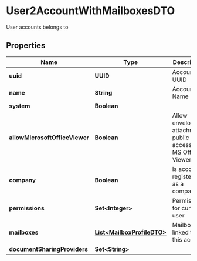 

# User2AccountWithMailboxesDTO

User accounts belongs to

## Properties

| Name | Type | Description | Notes |
|------------ | ------------- | ------------- | -------------|
|**uuid** | **UUID** | Account UUID |  [optional] |
|**name** | **String** | Account Name |  [optional] |
|**system** | **Boolean** |  |  [optional] |
|**allowMicrosoftOfficeViewer** | **Boolean** | Allow envelope attachments public access for MS Office Viewer |  [optional] |
|**company** | **Boolean** | Is account registered as a company? |  [optional] |
|**permissions** | **Set&lt;Integer&gt;** | Permissions for current user |  [optional] |
|**mailboxes** | [**List&lt;MailboxProfileDTO&gt;**](MailboxProfileDTO.md) | Mailboxes linked to this account |  [optional] |
|**documentSharingProviders** | **Set&lt;String&gt;** |  |  [optional] |




